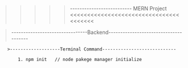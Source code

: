 >>>>>-------------------------- MERN Project <<<<<<<<<<<<<<<<<<<<<<<<<<<<<<<<<<<<<<<

>--------------------------------Backend--------------------------------------

		>-------------------Terminal Command----------------------------

			1. npm init   // node pakege manager initialize 